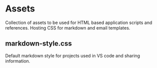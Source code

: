 # Assets

Collection of assets to be used for HTML based application scripts and references.  Hosting CSS for markdown and email templates.

## markdown-style.css

Default markdown style for projects used in VS code and sharing information.


